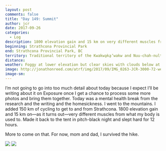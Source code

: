 ```yaml
---
layout: post
comments: false
title: "Day 149: Summit"
author: jcr
date: 2017-09-26
categories:
  - Log
description: 1800 elevation gain and 15 km on very different muscles from what my body is used to. 
beginning: Strathcona Provincial Park
end: Strathcona Provincial Park, BC
territory: Traditional territory of the Kwakwa̱ka̱ʼwakw and Nuu-chah-nulth Tribal Council
distance: 
weather: Foggy at lower elevation but clear skies with clouds below at the summit
image: http://jonathonreed.com/atrf/img/2017/09/IMG_0263-JCR-3000-72-web.jpg
image-sm:
---
```


I’m not going to go into too much detail about today because I expect I’ll be writing about it on Exposure once I get a chance to process some more photos and bring them together. Today was a mental health break from the research and the writing and the homesickness. I went to the mountains. I added 150 km of cycling to get to and from Strathcona. 1800 elevation gain and 15 km on—as it turns out—very different muscles from what my body is used to. Made it back to the tent in pitch-black night and slept hard for 12 hours.

More to come on that. For now, mom and dad, I survived the hike.

<img src="http://jonathonreed.com/atrf/img/2017/09/IMG_0138-JCR-3000-72-web.jpg">

<img src="http://jonathonreed.com/atrf/img/2017/09/IMG_0168-JCR-3000-72-web.jpg">